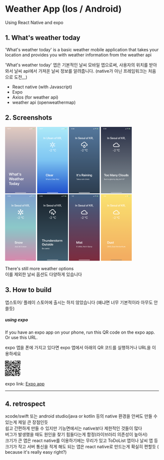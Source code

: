 # Weather App (Ios / Android)     
    
Using React Native and expo     
     
## 1. What's weather today
'What's weather today' is a basic weather mobile application that takes your location and provides you with weather information from the weather api     
     
'What's weather today' 앱은 기본적인 날씨 모바일 앱으로써, 사용자의 위치를 받아와서 날씨 api에서 가져온 날씨 정보를 알려줍니다. (native가 아닌 프레임워크는 처음으로 도전,,,)     
     
* React native (with Javascript)    
* Expo    
* Axios (for weather api)    
* weather api (openweathermap)    
    
## 2. Screenshots
<div>
<img src="img/loading.PNG" width="20%" height="20%">
<img src="img/clear.PNG" width="20%" height="20%">
<img src="img/rain.PNG" width="20%" height="20%">
<img src="img/cloudy.PNG" width="20%" height="20%">
<img src="img/snow.PNG" width="20%" height="20%">
<img src="img/thunder.PNG" width="20%" height="20%">
<img src="img/mist.PNG" width="20%" height="20%">
<img src="img/dust.PNG" width="20%" height="20%">
</div>
   
There's still more weather options   
이를 제외한 날씨 옵션도 다양하게 있습니다   
   
## 3. How to build
앱스토어/ 플레이 스토어에 출시는 하지 않았습니다 (왜냐면 너무 기본적이라 아무도 안쓸듯)   
##### using expo
If you have an expo app on your phone, run this QR code on the expo app. Or use this URL.    
     
expo 앱을 폰에 가지고 있다면 expo 앱에서 아래의 QR 코드를 실행하거나 URL을 이용하세요    

<img src="img/qr.png" width="10%" height="10%">    
   
expo link: [Expo app](https://expo.io/@josushell/projects/weathertoday, "expo")    


***    
## 4. retrospect
xcode/swift 또는 android studio/java or kotlin 등의 native 환경을 안써도 만들 수 있는게 제일 큰 장점인듯  
쉽고 간편하게 만들 수 있지만 기능면에서는 native보다 제한적인 것들이 많다  
버그가 발생했을 때도 원인을 찾기 힘들다는게 함정(라이브러리 의존성이 높아서)   
크기가 큰 앱은 react native를 이용하기에는 무리가 있고 ToDoList 앱이나 날씨 앱 등 크기가 작고 서버 통신을 적게 해도 되는 앱은 react native로 만드는게 확실히 편할듯 ( because it's really easy right?)     
